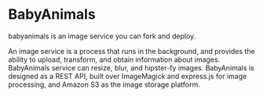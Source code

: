 BabyAnimals
===============

babyanimals is an image service you can fork and deploy.

An image service is a process that runs in the background, and provides the ability to upload, transform, and obtain information about images. BabyAnimals service can resize, blur, and hipster-fy images. BabyAnimals is designed as a REST API, built over ImageMagick and express.js for image processing, and Amazon S3 as the image storage platform. 
